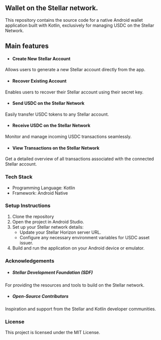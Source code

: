 ## Wallet on the Stellar network.

This repository contains the source code for a native Android wallet application built with Kotlin, exclusively for managing USDC on the Stellar Network.

## Main features

- #### Create New Stellar Account
Allows users to generate a new Stellar account directly from the app.

- #### Recover Existing Account
Enables users to recover their Stellar account using their secret key.

- #### Send USDC on the Stellar Network
Easily transfer USDC tokens to any Stellar account.

- #### Receive USDC on the Stellar Network
Monitor and manage incoming USDC transactions seamlessly.

- #### View Transactions on the Stellar Network
Get a detailed overview of all transactions associated with the connected Stellar account.


### Tech Stack

- Programming Language: Kotlin
- Framework: Android Native

### Setup Instructions

1) Clone the repository
2) Open the project in Android Studio.
3) Set up your Stellar network details:
   -  Update your Stellar Horizon server URL.
   - Configure any necessary environment variables for USDC asset issuer.
4) Build and run the application on your Android device or emulator.

### Acknowledgements
- ##### Stellar Development Foundation (SDF)
For providing the resources and tools to build on the Stellar network.

- ##### Open-Source Contributors
Inspiration and support from the Stellar and Kotlin developer communities.

### License
This project is licensed under the MIT License.
